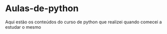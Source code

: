 # Aulas-de-python

Aqui estão os conteúdos do curso de python que realizei quando comecei a estudar o mesmo 
